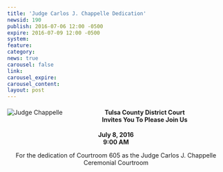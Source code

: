 ```yaml
---
title: 'Judge Carlos J. Chappelle Dedication'
newsid: 190
publish: 2016-07-06 12:00 -0500
expire: 2016-07-09 12:00 -0500
system: 
feature: 
category: 
news: true
carousel: false
link: 
carousel_expire: 
carousel_content: 
layout: post
---
```

<div style="text-align: center;">
<p style="float: left; margin: 0 5px 5px 0; max-width: 500px;"><img src="http://www.oscn.net/images/judges/CarlosChappelle.jpg" alt="Judge Chappelle"></p>
<h4>Tulsa County District Court <br>Invites You To Please Join Us</h4>
<p><b>July 8, 2016<br>
9:00 AM</b></p>
<p>For the dedication of Courtroom 605 as the Judge Carlos J. Chappelle Ceremonial Courtroom</p>
</div>
